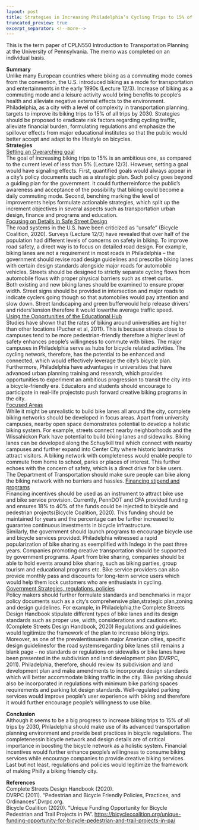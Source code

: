 ```yaml
---
layout: post
title: Strategies in Increasing Philadelphia’s Cycling Trips to 15% of All Trips by 2030
truncated_preview: true
excerpt_separator: <!--more-->
---
```

<div class="message">
  This is the term paper of CPLN550 Introduction to Transportation Planning at the 
  University of Pennsylvania. The memo was completed on an individual basis.
</div>

**Summary** <br>
Unlike many European countries where biking as a commuting mode comes from the
convention, the U.S. introduced biking as a mode for transportation and entertainments in the early
1990s (Lecture 12/3). Increase of biking as a commuting mode and a leisure activity would bring benefits
to people’s health and alleviate negative external effects to the environment. Philadelphia, as a city with
a level of complexity in transportation planning, targets to improve its biking trips to 15% of all trips by
2030. Strategies should be proposed to eradicate risk factors regarding cycling traffic, alleviate financial
burden, formulating regulations and emphasize the spillover effects from major educational institutes so
that the public would better accept and adapt to the lifestyle on bicycles. <br>
**Strategies** <br>
<ins>Setting an Overarching goal</ins> <br>
The goal of increasing biking trips to 15% is an ambitious one, as compared to the current level
of less than 5%<!--more--> (Lecture 12/3). However, setting a goal would have signaling effects. First, quantified
goals would always appear in a city’s policy documents such as a strategic plan. Such policy goes beyond
a guiding plan for the government. It could furtherreinforce the public’s awareness and acceptance of
the possibility that biking could become a daily commuting mode. Second, benching marking the level of
improvements helps formulate actionable strategies, which split up the increment objectives in several
aspects such as transportation urban design, finance and programs and education. <br>
<ins>Focusing on Details in Safe Street Design</ins> <br>
The road systems in the U.S. have been criticized as “unsafe” (Bicycle Coalition, 2020). Surveys
(Lecture 12/3) have revealed that over half of the population had different levels of concerns on safety
in biking. To improve road safety, a direct way is to focus on detailed road design. For example, biking
lanes are not a requirement in most roads in Philadelphia – the government should revise road design
guidelines and prescribe biking lanes with certain design standards alongside major roads for
automobile vehicles. Streets should be designed to strictly separate cycling flows from automobile flows
with proper physical barriers such as street curbs. <br>
Both existing and new biking lanes should be examined to ensure proper width. Street signs
should be provided in intersection and major roads to indicate cyclers going though so that automobiles
would pay attention and slow down. Street landscaping and green bufferwould help release drivers’
and riders’tension therefore it would lowerthe average traffic speed. <br>
<ins>Using the Opportunities of the Educational Hub</ins> <br>
Studies have shown that the rates of biking around universities are higher than other locations
(Pucher et al, 2011). This is because streets close to campuses tend to be more pedestrian-friendly
therefore a higher level of safety enhances people’s willingness to commute with bikes. The major
campuses in Philadelphia serve as hubs for bicycle related activities. The cycling network, therefore, has
the potential to be enhanced and connected, which would effectively leverage the city’s bicycle plan.
Furthermore, Philadelphia have advantages in universities that have advanced urban planning
training and research, which provides opportunities to experiment an ambitious progression to transit
the city into a bicycle-friendly era. Educators and students should encourage to participate in real-life
projectsto push forward creative biking programs in the city. <br>
<ins>Focused Areas</ins> <br>
While it might be unrealistic to build bike lanes all around the city, complete biking networks
should be developed in focus areas. Apart from university campuses, nearby open space demonstrates
potential to develop a holistic biking system. For example, streets connect nearby neighborhoods and
the Wissahickon Park have potential to build biking lanes and sidewalks. Biking lanes can be developed
along the Schuylkill trail which connect with nearby campuses and further expand into Center City
where historic landmarks attract visitors. A biking network with completeness would enable people to
commute from home to school, parks or places of interest. This further echoes with the concern of
safety, which is a direct drive for bike users. The Department of Transportation should make sure people
can bike along the biking network with no barriers and hassles.
<ins>Financing stipend and programs</ins> <br>
Financing incentives should be used as an instrument to attract bike use and bike service
provision. Currently, PennDOT and CFA provided funding and ensures 18% to 40% of the funds could be
injected to bicycle and pedestrian projects(Bicycle Coalition, 2020). This funding should be maintained
for years and the percentage can be further increased to guarantee continuous investments in bicycle
infrastructure. <br>
Similarly, the government should launch programs to encourage bicycle use and bicycle services
provided. Philadelphia witnessed a rapid popularization of bike sharing as exemplified with Indego in the
past three years. Companies promoting creative transportation should be supported by government
programs. Apart from bike sharing, companies should be able to hold events around bike sharing, such
as biking parties, group tourism and educational programs etc. Bike service providers can also provide
monthly pass and discounts for long-term service users which would help them lock customers who are
enthusiasts in cycling. <br>
<ins>Government Strategies, regulations, policies</ins> <br>
Policy makers should further formulate standards and benchmarks in major policy documents
such as a city’s comprehensive plan,strategic plan,zoning and design guidelines. For example, in
Philadelphia,the Complete Streets Design Handbook stipulate different types of bike lanes and its
design standards such as proper use, width, considerations and cautions etc. (Complete Streets Design
Handbook, 2020) Regulations and guidelines would legitimize the framework of the plan to increase
biking trips. <br>
Moreover, as one of the prevalentissuesin major American cities, specific design guidelinesfor
the road systemsregarding bike lanes still remains a blank page – no standards or regulations on
sidewalks or bike lanes have been presented in the subdivision and land development plan (DVRPC,
2011). Philadelphia, therefore, should review its subdivision and land development plan and make
amendments to incorporate design standards which will better accommodate biking traffic in the city.
Bike parking should also be incorporated in regulations with minimum bike parking spaces
requirements and parking lot design standards. Well-regulated parking services would improve people’s
user experience with biking and therefore it would further encourage people’s willingness to use bike. <br>

**Conclusion** <br>
Although it seems to be a big progress to increase biking trips to 15% of all trips by 2030,
Philadelphia should make use of its advanced transportation planning environment and provide best
practices in bicycle regulations. The completenessin bicycle network and design details are of critical
importance in boosting the bicycle network as a holistic system. Financial incentives would further
enhance people’s willingness to consume biking services while encourage companies to provide creative
biking services. Last but not least, regulations and policies would legitimize the framework of making
Philly a biking friendly city. <br>

**References** <br>
Complete Streets Design Handbook (2020). <br>
DVRPC (2011). “Pedestrian and Bicycle Friendly Policies, Practices, and Ordinances”.Dvrpc.org. <br>
Bicycle Coalition (2020). “Unique Funding Opportunity for Bicycle Pedestrian and Trail Projects in PA”.
https://bicyclecoalition.org/unique-funding-opportunity-for-bicycle-pedestrian-and-trail-projects-in-pa/ <br>
